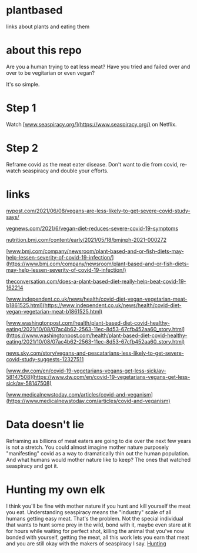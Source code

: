 # plantbased
links about plants and eating them

# about this repo
Are you a human trying to eat less meat? Have you tried and failed over and over to be vegitarian or even vegan?

It's so simple. 

# Step 1
Watch [www.seaspiracy.org/](https://www.seaspiracy.org/) on Netflix.

# Step 2
Reframe covid as the meat eater disease. Don't want to die from covid, re-watch seaspiracy and double your efforts.

# links
[nypost.com/2021/06/08/vegans-are-less-likely-to-get-severe-covid-study-says/](https://nypost.com/2021/06/08/vegans-are-less-likely-to-get-severe-covid-study-says/)

[vegnews.com/2021/6/vegan-diet-reduces-severe-covid-19-symptoms](https://vegnews.com/2021/6/vegan-diet-reduces-severe-covid-19-symptoms)

[nutrition.bmj.com/content/early/2021/05/18/bmjnph-2021-000272](https://nutrition.bmj.com/content/early/2021/05/18/bmjnph-2021-000272)

[www.bmj.com/company/newsroom/plant-based-and-or-fish-diets-may-help-lessen-severity-of-covid-19-infection/](https://www.bmj.com/company/newsroom/plant-based-and-or-fish-diets-may-help-lessen-severity-of-covid-19-infection/)

[theconversation.com/does-a-plant-based-diet-really-help-beat-covid-19-162214](https://theconversation.com/does-a-plant-based-diet-really-help-beat-covid-19-162214)

[www.independent.co.uk/news/health/covid-diet-vegan-vegetarian-meat-b1861525.html](https://www.independent.co.uk/news/health/covid-diet-vegan-vegetarian-meat-b1861525.html)

[www.washingtonpost.com/health/plant-based-diet-covid-healthy-eating/2021/10/08/07ac4b62-2563-11ec-8d53-67cfb452aa60_story.html](https://www.washingtonpost.com/health/plant-based-diet-covid-healthy-eating/2021/10/08/07ac4b62-2563-11ec-8d53-67cfb452aa60_story.html)

[news.sky.com/story/vegans-and-pescatarians-less-likely-to-get-severe-covid-study-suggests-12327511](https://news.sky.com/story/vegans-and-pescatarians-less-likely-to-get-severe-covid-study-suggests-12327511)

[www.dw.com/en/covid-19-vegetarians-vegans-get-less-sick/av-58147508](https://www.dw.com/en/covid-19-vegetarians-vegans-get-less-sick/av-58147508)

[www.medicalnewstoday.com/articles/covid-and-veganism](https://www.medicalnewstoday.com/articles/covid-and-veganism)

# Data doesn't lie
Reframing as billions of meat eaters are going to die over the next few years is not a stretch. You could almost imagine mother nature purposely "manifesting" covid as a way to dramatically thin out the human population. And what humans would mother nature like to keep? The ones that watched seaspiracy and got it.

# Hunting my own elk
I think you'll be fine with mother nature if you hunt and kill yourself the meat you eat. Understanding seaspiracy means the "industry" scale of all humans getting easy meat. That's the problem. Not the special individual that wants to hunt some prey in the wild, bond with it, maybe even stare at it for hours while waiting for perfect shot, killing the animal that you've now bonded with yourself, getting the meat, all this work lets you earn that meat and you are still okay with the makers of seaspiracy I say. [Hunting](https://www.youtube.com/watch?v=j3iVpSUriSg)



